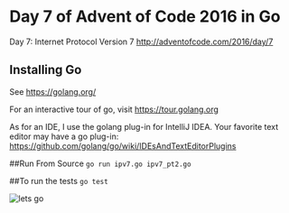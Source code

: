 # Day 7 of Advent of Code 2016 in Go
Day 7: Internet Protocol Version 7
http://adventofcode.com/2016/day/7

## Installing Go
See https://golang.org/

For an interactive tour of go, visit https://tour.golang.org

As for an IDE, I use the golang plug-in for IntelliJ IDEA.
Your favorite text editor may have a go plug-in:
https://github.com/golang/go/wiki/IDEsAndTextEditorPlugins

##Run From Source
`go run ipv7.go ipv7_pt2.go`

##To run the tests
`go test`

![lets go](http://i.imgur.com/sDBaVEy.png)
